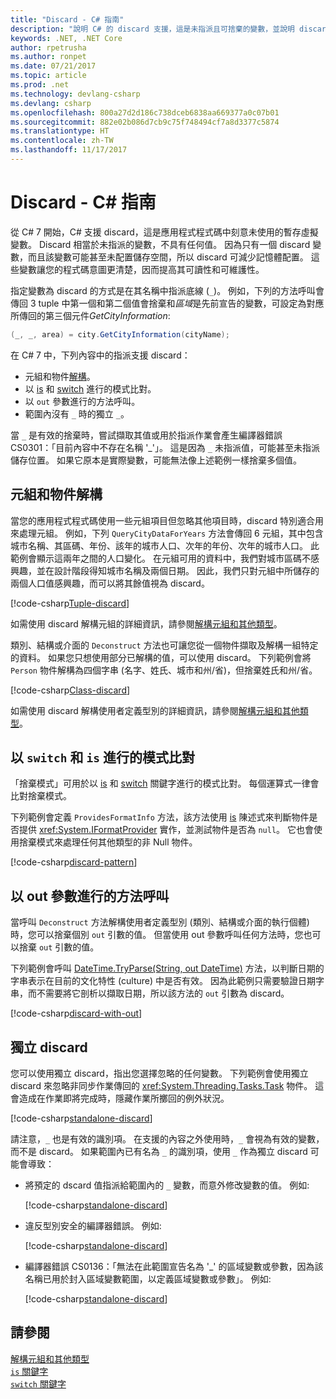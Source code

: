 ```yaml
---
title: "Discard - C# 指南"
description: "說明 C# 的 discard 支援，這是未指派且可捨棄的變數，並說明 discard 的使用方式。"
keywords: .NET, .NET Core
author: rpetrusha
ms.author: ronpet
ms.date: 07/21/2017
ms.topic: article
ms.prod: .net
ms.technology: devlang-csharp
ms.devlang: csharp
ms.openlocfilehash: 800a27d2d186c738dceb6838aa669377a0c07b01
ms.sourcegitcommit: 882e02b086d7cb9c75f748494cf7a8d3377c5874
ms.translationtype: HT
ms.contentlocale: zh-TW
ms.lasthandoff: 11/17/2017
---
```

# <a name="discards---c-guide"></a>Discard - C# 指南

從 C# 7 開始，C# 支援 discard，這是應用程式程式碼中刻意未使用的暫存虛擬變數。 Discard 相當於未指派的變數，不具有任何值。 因為只有一個 discard 變數，而且該變數可能甚至未配置儲存空間，所以 discard 可減少記憶體配置。 這些變數讓您的程式碼意圖更清楚，因而提高其可讀性和可維護性。

指定變數為 discard 的方式是在其名稱中指派底線 (`_`)。 例如，下列的方法呼叫會傳回 3 tuple 中第一個和第二個值會捨棄和*區域*是先前宣告的變數，可設定為對應所傳回的第三個元件*GetCityInformation*:

```csharp
(_, _, area) = city.GetCityInformation(cityName);
```

在 C# 7 中，下列內容中的指派支援 discard：

- 元組和物件[解構](deconstruct.md)。
- 以 [is](language-reference/keywords/is.md) 和 [switch](language-reference/keywords/switch.md) 進行的模式比對。
- 以 `out` 參數進行的方法呼叫。
- 範圍內沒有 `_` 時的獨立 `_`。

當 `_` 是有效的捨棄時，嘗試擷取其值或用於指派作業會產生編譯器錯誤 CS0301：「目前內容中不存在名稱 '\_'」。 這是因為 `_` 未指派值，可能甚至未指派儲存位置。 如果它原本是實際變數，可能無法像上述範例一樣捨棄多個值。

## <a name="tuple-and-object-deconstruction"></a>元組和物件解構

當您的應用程式程式碼使用一些元組項目但忽略其他項目時，discard 特別適合用來處理元組。 例如，下列 `QueryCityDataForYears` 方法會傳回 6 元組，其中包含城市名稱、其區碼、年份、該年的城市人口、次年的年份、次年的城市人口。 此範例會顯示這兩年之間的人口變化。 在元組可用的資料中，我們對城市區碼不感興趣，並在設計階段得知城市名稱及兩個日期。 因此，我們只對元組中所儲存的兩個人口值感興趣，而可以將其餘值視為 discard。  

[!code-csharp[Tuple-discard](../../samples/snippets/csharp/programming-guide/deconstructing-tuples/discard-tuple1.cs)]

如需使用 discard 解構元組的詳細資訊，請參閱[解構元組和其他類型](deconstruct.md#deconstructing-tuple-elements-with-discards)。

類別、結構或介面的 `Deconstruct` 方法也可讓您從一個物件擷取及解構一組特定的資料。 如果您只想使用部分已解構的值，可以使用 discard。 下列範例會將 `Person` 物件解構為四個字串 (名字、姓氏、城市和州/省)，但捨棄姓氏和州/省。

[!code-csharp[Class-discard](../../samples/snippets/csharp/programming-guide/deconstructing-tuples/class-discard1.cs)]

如需使用 discard 解構使用者定義型別的詳細資訊，請參閱[解構元組和其他類型](deconstruct.md#deconstructing-a-user-defined-type-with-discards)。

## <a name="pattern-matching-with-switch-and-is"></a>以 `switch` 和 `is` 進行的模式比對

「捨棄模式」可用於以 [is](language-reference/keywords/is.md) 和 [switch](language-reference/keywords/switch.md) 關鍵字進行的模式比對。 每個運算式一律會比對捨棄模式。

下列範例會定義 `ProvidesFormatInfo` 方法，該方法使用 [is](language-reference/keywords/is.md) 陳述式來判斷物件是否提供 <xref:System.IFormatProvider> 實作，並測試物件是否為 `null`。 它也會使用捨棄模式來處理任何其他類型的非 Null 物件。

[!code-csharp[discard-pattern](../../samples/snippets/csharp/programming-guide/discards/discard-pattern2.cs)]

## <a name="calls-to-methods-with-out-parameters"></a>以 out 參數進行的方法呼叫

當呼叫 `Deconstruct` 方法解構使用者定義型別 (類別、結構或介面的執行個體) 時，您可以捨棄個別 `out` 引數的值。 但當使用 out 參數呼叫任何方法時，您也可以捨棄 `out` 引數的值。 

下列範例會呼叫 [DateTime.TryParse(String, out DateTime)](<xref:System.DateTime.TryParse(System.String,System.DateTime@)>) 方法，以判斷日期的字串表示在目前的文化特性 (culture) 中是否有效。 因為此範例只需要驗證日期字串，而不需要將它剖析以擷取日期，所以該方法的 `out` 引數為 discard。

[!code-csharp[discard-with-out](../../samples/snippets/csharp/programming-guide/discards/discard-out1.cs)]

## <a name="a-standalone-discard"></a>獨立 discard

您可以使用獨立 discard，指出您選擇忽略的任何變數。 下列範例會使用獨立 discard 來忽略非同步作業傳回的 <xref:System.Threading.Tasks.Task> 物件。 這會造成在作業即將完成時，隱藏作業所擲回的例外狀況。

[!code-csharp[standalone-discard](../../samples/snippets/csharp/programming-guide/discards/standalone-discard1.cs)]

請注意，`_` 也是有效的識別項。 在支援的內容之外使用時，`_` 會視為有效的變數，而不是 discard。 如果範圍內已有名為 `_` 的識別項，使用 `_` 作為獨立 discard 可能會導致：

- 將預定的 dscard 值指派給範圍內的 `_` 變數，而意外修改變數的值。 例如: 

   [!code-csharp[standalone-discard](../../samples/snippets/csharp/programming-guide/discards/standalone-discard2.cs#1)]
 
- 違反型別安全的編譯器錯誤。 例如: 

   [!code-csharp[standalone-discard](../../samples/snippets/csharp/programming-guide/discards/standalone-discard2.cs#2)]
 
- 編譯器錯誤 CS0136：「無法在此範圍宣告名為 '_' 的區域變數或參數，因為該名稱已用於封入區域變數範圍，以定義區域變數或參數」。 例如: 

   [!code-csharp[standalone-discard](../../samples/snippets/csharp/programming-guide/discards/standalone-discard2.cs#3)]

## <a name="see-also"></a>請參閱
[解構元組和其他類型](deconstruct.md)   
[`is` 關鍵字](language-reference/keywords/is.md)   
[`switch` 關鍵字](language-reference/keywords/switch.md)   
